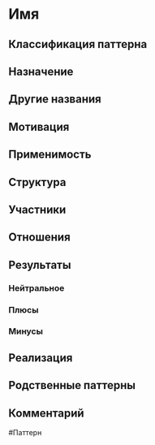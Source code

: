# Имя
## Классификация паттерна 


## Назначение 


## Другие названия


## Мотивация


## Применимость


## Структура


## Участники


## Отношения


## Результаты
### Нейтральное

### Плюсы


### Минусы


## Реализация


## Родственные паттерны


## Комментарий



#Паттерн